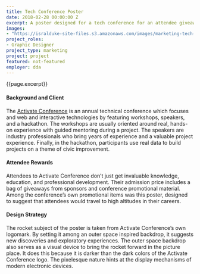 ```yaml
---
title: Tech Conference Poster
date: 2018-02-28 00:00:00 Z
excerpt: A poster designed for a tech conference for an attendee giveaway.
images:
- "https://isralduke-site-files.s3.amazonaws.com/images/marketing-tech-conference-poster-designed-isral-duke.jpg"
project_roles:
- Graphic Designer
project_type: marketing
project: project
featured: not-featured
employer: dda
---
```

<p class="lead">{{page.excerpt}}</p>

#### Background and Client

The <a href="https://www.activateconf.com" target="_blank" title="Activate Conference Website">Activate Conference</a> is an annual technical conference which focuses and web and interactive technologies by featuring workshops, speakers, and a hackathon. The workshops are usually oriented around real, hands-on experience with guided mentoring during a project. The speakers are industry professionals who bring years of experience and a valuable project experience. Finally, in the hackathon, participants use real data to build projects on a theme of civic improvement.

#### Attendee Rewards

Attendees to Activate Conference don’t just get invaluable knowledge, education, and professional development. Their admission price includes a bag of giveaways from sponsors and conference promotional material. Among the conference’s own promotional items was this poster, designed to suggest that attendees would travel to high altitudes in their careers.

#### Design Strategy

The rocket subject of the poster is taken from Activate Conference’s own logomark. By setting it among an outer space inspired backdrop, it suggests new discoveries and exploratory experiences. The outer space backdrop also serves as a visual device to bring the rocket forward in the picture place. It does this because it is darker than the dark colors of the Activate Conference logo. The pixelesque nature hints at the display mechanisms of modern electronic devices.







